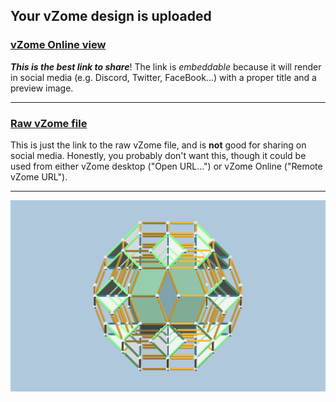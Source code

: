 ## Your vZome design is uploaded

### [vZome Online view][embed]

***This is the best link to share***!  The link is *embeddable* because it will render in social media (e.g. Discord, Twitter, FaceBook...) with a proper title and a preview image.

---

### [Raw vZome file][raw]

This is just the link to the raw vZome file, and is **not** good for
sharing on social media.
Honestly, you probably don't want this, though it could be used from either
vZome desktop ("Open URL...") or vZome Online ("Remote vZome URL").

---

![Image](<Enneacon-reducing-to-Triacon.png>)


[embed]: <https://vzome.com/app/embed.py?url=https://raw.githubusercontent.com/John-Kostick/vzome-sharing/main/2021/11/17/19-40-54-Enneacon-reducing-to-Triacon/Enneacon-reducing-to-Triacon.vZome>
[raw]: <https://raw.githubusercontent.com/John-Kostick/vzome-sharing/main/2021/11/17/19-40-54-Enneacon-reducing-to-Triacon/Enneacon-reducing-to-Triacon.vZome>
